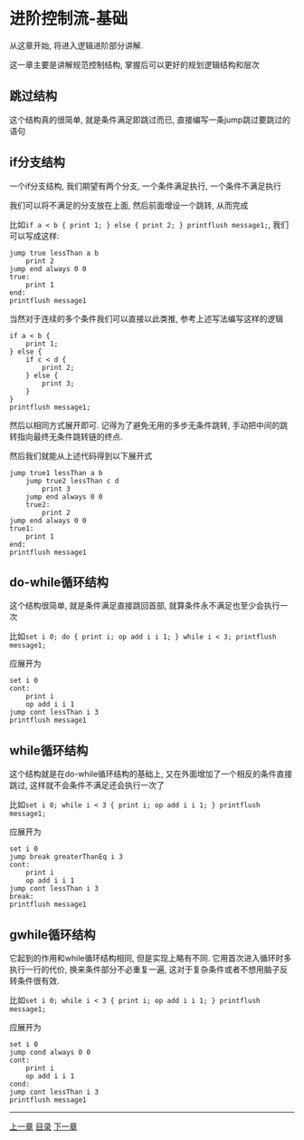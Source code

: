# 进阶控制流-基础
从这章开始, 将进入逻辑进阶部分讲解.

这一章主要是讲解规范控制结构, 掌握后可以更好的规划逻辑结构和层次

跳过结构
-------------------------------------------------------------------------------
这个结构真的很简单, 就是条件满足即跳过而已, 直接编写一条jump跳过要跳过的语句


if分支结构
-------------------------------------------------------------------------------
一个if分支结构, 我们期望有两个分支, 一个条件满足执行, 一个条件不满足执行

我们可以将不满足的分支放在上面, 然后前面增设一个跳转, 从而完成

比如`if a < b { print 1; } else { print 2; } printflush message1;`,
我们可以写成这样:

```
jump true lessThan a b
    print 2
jump end always 0 0
true:
    print 1
end:
printflush message1
```

当然对于连续的多个条件我们可以直接以此类推, 参考上述写法编写这样的逻辑

```
if a < b {
    print 1;
} else {
    if c < d {
        print 2;
    } else {
        print 3;
    }
}
printflush message1;
```

然后以相同方式展开即可.
记得为了避免无用的多步无条件跳转, 手动把中间的跳转指向最终无条件跳转链的终点.

然后我们就能从上述代码得到以下展开式

```
jump true1 lessThan a b
    jump true2 lessThan c d
        print 3
    jump end always 0 0
    true2:
        print 2
jump end always 0 0
true1:
    print 1
end:
printflush message1
```


do-while循环结构
-------------------------------------------------------------------------------
这个结构很简单, 就是条件满足直接跳回首部, 就算条件永不满足也至少会执行一次

比如`set i 0; do { print i; op add i i 1; } while i < 3; printflush message1;`

应展开为

```
set i 0
cont:
    print i
    op add i i 1
jump cont lessThan i 3
printflush message1
```


while循环结构
-------------------------------------------------------------------------------
这个结构就是在do-while循环结构的基础上, 又在外面增加了一个相反的条件直接跳过,
这样就不会条件不满足还会执行一次了

比如`set i 0; while i < 3 { print i; op add i i 1; } printflush message1;`

应展开为

```
set i 0
jump break greaterThanEq i 3
cont:
    print i
    op add i i 1
jump cont lessThan i 3
break:
printflush message1
```


gwhile循环结构
-------------------------------------------------------------------------------
它起到的作用和while循环结构相同, 但是实现上略有不同.
它用首次进入循环时多执行一行的代价, 换来条件部分不必重复一遍,
这对于复杂条件或者不想用脑子反转条件很有效.

比如`set i 0; while i < 3 { print i; op add i i 1; } printflush message1;`

应展开为

```
set i 0
jump cond always 0 0
cont:
    print i
    op add i i 1
cond:
jump cont lessThan i 3
printflush message1
```


---
[上一章](./19-unit-locate.md)
[目录](./README.md)
[下一章](./21-advanced-control-flow-select.md)
